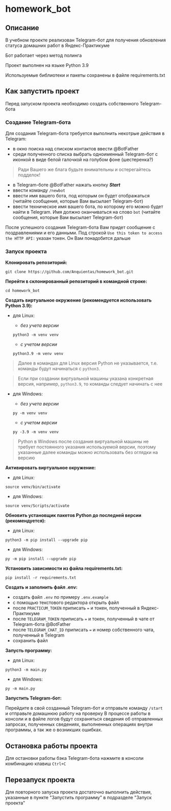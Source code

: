 # homework_bot

## Описание
В учебном проекте реализован Telegram-бот для получения обновления статуса домашних работ в Яндекс-Практикуме

Бот работает через метод полинга

Проект выполнен на языке Python 3.9

Используемые библиотеки и пакеты сохранены в файле requirements.txt

## Как запустить проект

Перед запуском проекта необходимо создать собственного Telegram-бота

### Создание Telegram-бота

Для создания Telegram-бота требуется выполнить некотрые действия в Telegram:

* в окно поиска над списком контактов ввести @BotFather
* среди полученного списка выбрать одноименный Telegram-бот с иконкой в виде белой галочкой на голубом фоне (шестеренка?)

> Ради Вашего же блага будьте внимательны и остерегайтесь подделок!

* в Telegram-боте @BotFather нажать кнопку ***Start***
* ввести команду ```/newbot```
* ввести имя вашего бота, под которым он будет отображаться (читайте сообщения, которые Вам высылает Telegram-бот)
* ввести техническое имя вашего бота, по которому его можно будет найти в Telegram. Имя должно оканчиваться на слово ```bot``` (читайте сообщения, которые Вам высылает Telegram-бот)

После успешного создания Telegram-бота Вам придет сообщение с поздравлениями и его данными. Под строкой ```Use this token to access the HTTP API:``` указан токен. Он Вам понадобится дальше

### Запуск проекта

**Клонировать репозиторий:**

```
git clone https://github.com/Anquientas/homework_bot.git
```

**Перейти в склонированный репозиторий в командной строке:**

```
cd homework_bot
```

**Cоздать  виртуальное окружение (рекомендуется использовать Python 3.9):**

* для Linux:

    + *без учета версии*

    ```
    python3 -m venv venv
    ```

    + *с учетом версии*

    ```
    python3.9 -m venv venv
    ```

> Далее в командах для Linux версия Python не указывается, т.е. команды будут начинаться с ```python3```.

> Если при создании виртуальной машины указана конкретная версия, например, ```python3.9```,  то команды следует начинать с нее

* для Windows:

    + *без учета версии*

    ```
    py -m venv venv
    ```

    + *с учетом версии*

    ```
    py -3.9 -m venv venv
    ```

> Python в Windows после создания виртуальной машины не требует постоянного указания используемой версии, поэтому указанные далее команды можно использовать без оглядки на версию

**Активировать виртуальное окружение:**

* для Linux:

```
source venv/bin/activate
```

* для Windows:

```
source venv/Scripts/activate
```

**Обновить установщик пакетов Python до последней версии (рекомендуется):**

* для Linux:

```
python3 -m pip install --upgrade pip
```

* для Windows:

```
py -m pip install --upgrade pip
```

**Установить зависимости из файла requirements.txt:**

```
pip install -r requirements.txt
```

**Создать и заполнить файл .env:**

* создать файл ```.env``` по примеру ```.env.example```
* с помощью текстового редактора открыть файл
* после ```PRACTICUM_TOKEN``` приписать ```=``` и токен, полученный в Яндекс-Практикуме
* после ```TELEGRAM_TOKEN``` приписать ```=``` и токен, полученный в чате от Telegram-бота @BotFather
* после ```TELEGRAM_CHAT_ID``` приписать ```=``` и номер собственного чата, полученный в Telegram
* сохранить файл

**Запусть программу:**

* для Linux:

```
python3 -m main.py
```

* для Windows:

```
py -m main.py
```

**Запустить Telegram-бот:**

Перейдите в свой созданный Telegram-бот и отправьте команду ```/start``` и отправьте домашнюю работу на проверку
В процессе работы в консоли и в файле логов будут сохраняться сведения об отправленных запросах, полученных сведениях, выполненных операциях внутри программы, а так же о возникших ошибках.

## Остановка работы проекта

Для остановки работы бэка Telegram-бота нажмите в консоли комбинацию клавиш ```Ctrl+C```

## Перезапуск проекта

Для повторного запуска проекта достаточно выполнить действия, указанные в пункте "Запустить программу" в подразделе "Запуск проекта"

